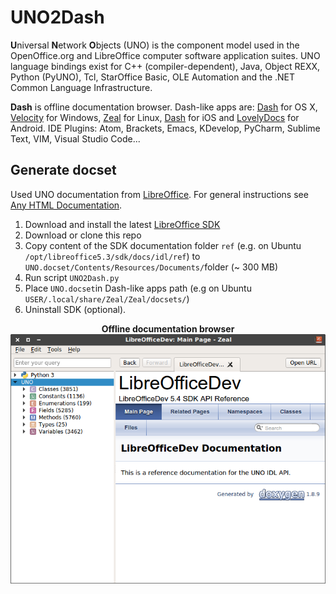 UNO2Dash
=======================
**U**niversal **N**etwork **O**bjects (UNO) is the component model used in the OpenOffice.org and LibreOffice computer software application suites. UNO language bindings exist for C++ (compiler-dependent), Java, Object REXX, Python (PyUNO), Tcl, StarOffice Basic, OLE Automation and the .NET Common Language Infrastructure.

**Dash** is offline documentation browser. Dash-like apps are: [Dash](https://kapeli.com/dash) for OS X,
[Velocity](https://velocity.silverlakesoftware.com/) for Windows, [Zeal](https://zealdocs.org/) for Linux, [Dash](https://kapeli.com/dash_ios) for iOS and
[LovelyDocs](http://lovelydocs.io) for Android. IDE Plugins: Atom, Brackets, Emacs, KDevelop, PyCharm, Sublime Text, VIM, Visual Studio Code...

## Generate docset
Used UNO documentation from [LibreOffice](https://www.libreoffice.org). For general instructions see [Any HTML Documentation](https://kapeli.com/docsets#dashDocset).
1. Download and install the latest [LibreOffice SDK](https://www.libreoffice.org/download/download/)
1. Download or clone this repo
1. Copy content of the SDK documentation folder `ref` (e.g. on Ubuntu `/opt/libreoffice5.3/sdk/docs/idl/ref`) to `UNO.docset/Contents/Resources/Documents/`folder (~ 300 MB) 
1. Run script `UNO2Dash.py`
1. Place `UNO.docset`in Dash-like apps path (e.g on Ubuntu `USER/.local/share/Zeal/Zeal/docsets/`)
1. Uninstall SDK (optional).

<p align="center">
    <b>Offline documentation browser</b>
    <img src="image.png">
</p>
